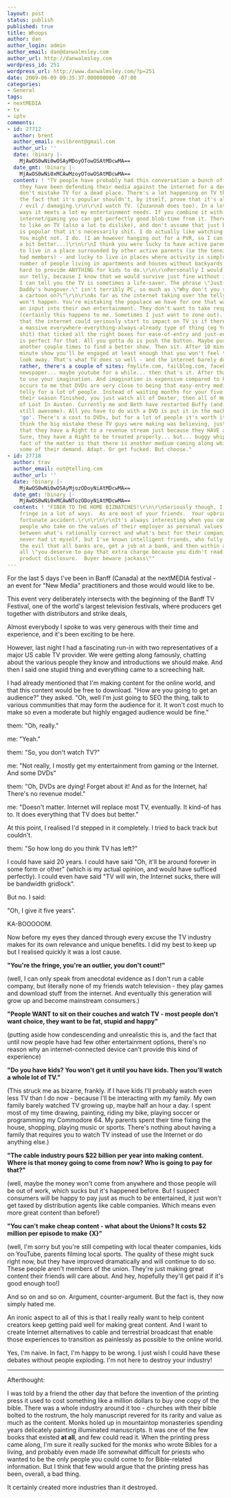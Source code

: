 ```yaml
---
layout: post
status: publish
published: true
title: Whoops
author: dan
author_login: admin
author_email: dan@danwalmsley.com
author_url: http://danwalmsley.com
wordpress_id: 251
wordpress_url: http://www.danwalmsley.com/?p=251
date: 2009-06-09 09:35:37.000000000 -07:00
categories:
- General
tags:
- nextMEDIA
- tv
- iptv
comments:
- id: 27712
  author: brent
  author_email: evilbrent@gmail.com
  author_url: ''
  date: !binary |-
    MjAwOS0wNi0wOSAyMDoyOTowOSAtMDcwMA==
  date_gmt: !binary |-
    MjAwOS0wNi0xMCAwMzoyOTowOSAtMDcwMA==
  content: ! "TV people have probably had this conversation a bunch of times, and
    they have been defending their media against the internet for a decade now - but
    don't mistake TV for a dead place. There's a lot happening on TV these days, and
    the fact that it's popular shouldn't, by itself, prove that it's all low-quality
    / evil / damaging.\r\n\r\nI watch TV. (Zuzannah does too). In a lot of
    ways it meets a lot my entertainment needs. If you combine it with DVDs and the
    internet/gaming you can get perfectly good blob-time from it. There's a lot
    to like on TV (also a lot to dislike), and don't assume that just because something
    is popular that it's necessarily shit. I do actually like watching Biggest Loser.
    You might not. I do. (I am however hanging out for a PVR, so I can pick and choose
    a bit better...)\r\n\r\nI think you were lucky to have active parents - and lucky
    to live in a place surrounded by other active parents (ie the tennis club actually
    had members) - and lucky to live in places where activity is simple. For the increasing
    number of people living in apartments and houses without backyards it can be incredibly
    hard to provide ANYTHING for kids to do.\r\n\r\nPersonally I would love to disconnect
    our telly, because I know that we would survive just fine without it. As a parent
    I can tell you the TV is sometimes a life-saver. The phrase \"Just... FUCK off,
    Daddy's hungover.\" isn't terribly PC, so much as \"Why don't you see if there's
    a cartoon on?\"\r\n\r\nAs far as the internet taking over the telly I think that
    won't happen. You're mistaking the populace we have for one that wants to have
    an input into their own entertainment. They don't want to take responsibility
    (certainly this happens to me. Sometimes I just want to zone out). The only way
    that the internet could seriously start to impact on TV is if there came along
    a massive everywhere-everything-always-already type of thing (eg YouTube but not
    shit) that ticked all the right boxes for ease-of-entry and just-enough-reward.\r\n\r\nTV
    is perfect for that. All you gotta do is push the button. Maybe push the button
    another couple times to find a better show. Then sit. After 10 minutes of a 30
    minute show you'll be engaged at least enough that you won't feel the urge to
    look away. That's what TV does so well - and the internet barely does that. Or
    rather, there's a couple of sites: fmylife.com, failblog.com, facebook.com, the
    newspaper... maybe youtube for a while... then that's it. After that you have
    to use your imagination. And imagination is expensive compared to Push The Button.\r\n\r\nIt
    occurs to me that DVDs are very close to being that easy-entry medium that replaces
    telly for a lot of people. Instead of waiting months for your five shows to have
    their season finished, you just watch all of Dexter, then all of House, then all
    of Lost In Austen. Currently me and Beth have restarted Buffy (and, yes, it is
    still awesome). All you have to do with a DVD is put it in the machine and hit
    'go'. There's a cost to DVDs, but for a lot of people it's worth it.\r\n\r\n----\r\n\r\nI
    think the big mistake these TV guys were making was believing, just like a unionist,
    that they have a Right to a revenue stream just because they HAVE a revenue stream.
    Sure, they have a Right to be treated properly... but... buggy whips. The plain
    fact of the matter is that there is another medium coming along which consumes
    some of their demand. Adapt. Or get fucked. But choose."
- id: 27718
  author: trav
  author_email: not@telling.com
  author_url: ''
  date: !binary |-
    MjAwOS0wNi0wOSAyMjozODoyNiAtMDcwMA==
  date_gmt: !binary |-
    MjAwOS0wNi0xMCAwNTozODoyNiAtMDcwMA==
  content: ! "FIBER TO THE HOME BIZNATCHES!\r\n\r\nSeriously though, I think you ARE
    fringe in a lot of ways.  As are most of your friends.  Your upbringing was a
    fortunate accident.\r\n\r\n\r\nIt's always interesting when you come across these
    people who take on the values of their employer as personal values an can't separate
    between what's rationally correct and what's best for their companies.\r\n\r\nI've
    never had it myself, but I've known intelligent friends, who fully understood
    the evil that all banks are, get a job at a bank, and then within a year it's
    all \"you deserve to pay that extra charge because you didn't read the 1200 page
    product disclosure.  Buyer beware jackass\""
---
```

For the last 5 days I've been in Banff (Canada) at the nextMEDIA festival - an event for "New Media" practitioners and those would would like to be.

This event very deliberately intersects with the beginning of the Banff TV Festival, one of the world's largest television festivals, where producers get together with distributors and strike deals,

Almost everybody I spoke to was very generous with their time and experience, and it's been exciting to be here.

However, last night I had a fascinating run-in with two representatives of a major US cable TV provider. We were getting along famously, chatting about the various people they know and introductions we should make. And then I said one stupid thing and everything came to a screeching halt.

I had already mentioned that I'm making content for the online world, and that this content would be free to download. "How are you going to get an audience?" they asked. "Oh, well I'm just going to SEO the thing, talk to various communities that may form the audience for it. It won't cost much to make so even a moderate but highly engaged audience would be fine."

them: "Oh, really."

me: "Yeah."

them: "So, you don't watch TV?"

me: "Not really, I mostly get my entertainment from gaming or the Internet. And some DVDs"

them: "Oh, DVDs are dying! Forget about it! And as for the Internet, ha! There's no revenue model."

me: "Doesn't matter. Internet will replace most TV, eventually. It kind-of has to. It does everything that TV does but better."

At this point, I realised I'd stepped in it completely. I tried to back track but couldn't.

them: "So how long do you think TV has left?"

I could have said 20 years. I could have said "Oh, it'll be around forever in some form or other" (which is my actual opinion, and would have sufficed perfectly). I could even have said "TV will win, the Internet sucks, there will be bandwidth gridlock".

But no. I said:

"Oh, I give it five years".

KA-BOOOOOM.

Now before my eyes they danced through every excuse the TV industry makes for its own relevance and unique benefits. I did my best to keep up but I realised quickly it was a lost cause.

<strong>"You're the fringe, you're an outlier, you don't count!" </strong>

(well, I can only speak from anecdotal evidence as I don't run a cable company, but literally none of my friends watch television - they play games and download stuff from the internet. And eventually this generation will grow up and become mainstream consumers.)

<strong>"People WANT to sit on their couches and watch TV - most people don't want choice, they want to be fat, stupid and happy"</strong>

(putting aside how condescending and unrealistic this is, and the fact that until now people have had few other entertainment options, there's no reason why an internet-connected device can't provide this kind of experience)

<strong>"Do you have kids? You won't get it until you have kids. Then you'll watch a whole lot of TV."</strong>

(This struck me as bizarre, frankly. if I have kids I'll probably watch even less TV than I do now - because I'll be interacting with my family. My own family barely watched TV growing up, maybe half an hour a day. I spent most of my time drawing, painting, riding my bike, playing soccer or programming my Commodore 64. My parents spent their time fixing the house, shopping, playing music or sports. There's nothing about having a family that requires you to watch TV instead of use the Internet or do anything else.)

<strong>"The cable industry pours $22 billion per year into making content. Where is that money going to come from now? Who is going to pay for that?"</strong>

(well, maybe the money won't come from anywhere and those people will be out of work, which sucks but it's happened before. But I suspect consumers will be happy to pay just as much to be entertained, it just won't get taxed by distribution agents like cable companies. Which means even more great content than before!)

<strong>"You can't make cheap content - what about the Unions? It costs $2 million per episode to make {X}"</strong>

(well, I'm sorry but you're still competing with local theater companies, kids on YouTube, parents filming local sports. The quality of these might suck right now, but they have improved dramatically and will continue to do so. These people aren't members of the union. They're just making great content their friends will care about. And hey, hopefully they'll get paid if it's good enough too!)

And so on and so on. Argument, counter-argument. But the fact is, they now simply hated me.

An ironic aspect to all of this is that I really really want to help content creators keep getting paid well for making great content. And I want to create Internet alternatives to cable and terrestrial broadcast that enable those experiences to transition as painlessly as possible to the online world.

Yes, I'm naive. In fact, I'm happy to be wrong. I just wish I could have these debates without people exploding. I'm not here to destroy your industry!

<hr />Afterthought:

I was told by a friend the other day that before the invention of the printing press it used to cost something like a million dollars to buy one copy of the bible. There was a whole industry around it too - churches with their bible bolted to the rostrum, the holy manuscript revered for its rarity and value as much as the content. Monks holed up in mountaintop monasteries spending years delicately painting illuminated manuscripts. It was one of the few books that existed <strong>at all</strong>, and few could read it. When the printing press came along, I'm sure it really sucked for the monks who wrote Bibles for a living, and probably even made life somewhat difficult for priests who wanted to be the only people you could come to for Bible-related information. But I think that few would argue that the printing press has been, overall, a bad thing.

It certainly created more industries than it destroyed.
